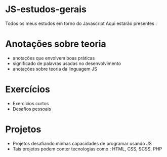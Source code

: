 # JS-estudos-gerais
Todos os meus estudos em torno do Javascript
Aqui estarão presentes :

# Anotações sobre teoria
- anotações que envolvem boas práticas
- significado de palavras usadas no desenvolvimento
- anotações sobre teoria da linguagem JS

# Exercícios 
- Exercícios curtos
- Desafios pessoais

# Projetos 
- Projetos desafiando minhas capacidades de programar usando JS
- Tais projetos podem conter tecnologias como : HTML, CSS, SCSS, PHP
